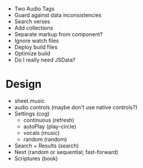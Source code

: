 + Two Audio Tags
+ Guard against data inconsistencies
+ Search verses
+ Add collections
+ Separate markup from component?
+ Ignore watch files
+ Deploy build files
+ Optimize build
+ Do I really need JSData?


# Design

+ sheet music
+ audio controls (maybe don't use native controls?)
+ Settings (cog)
  + continuous (refresh)
  + autoPlay (play-circle)
  + vocals (music)
  + random (random)
+ Search + Results (search)
+ Next (random or sequential; fast-forward)
+ Scriptures (book)
